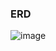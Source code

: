 ### ERD
![image](https://github.com/user-attachments/assets/10428ec3-6e85-4c8a-be93-6cff6445363f)







